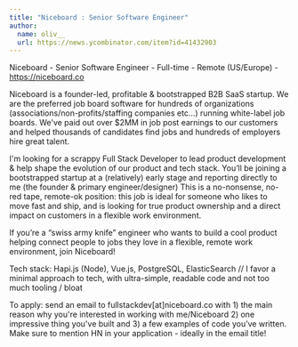 ```yaml
---
title: "Niceboard : Senior Software Engineer"
author:
  name: oliv__
  url: https://news.ycombinator.com/item?id=41432903
---
```

Niceboard - Senior Software Engineer - Full-time - Remote (US&#x2F;Europe) - <a href="https:&#x2F;&#x2F;niceboard.co" rel="nofollow">https:&#x2F;&#x2F;niceboard.co</a>

Niceboard is a founder-led, profitable &amp; bootstrapped B2B SaaS startup. We are the preferred job board software for hundreds of organizations (associations&#x2F;non-profits&#x2F;staffing companies etc...) running white-label job boards. We&#x27;ve paid out over $2MM in job post earnings to our customers and helped thousands of candidates find jobs and hundreds of employers hire great talent.

I&#x27;m looking for a scrappy Full Stack Developer to lead product development &amp; help shape the evolution of our product and tech stack. You’ll be joining a bootstrapped startup at a (relatively) early stage and reporting directly to me (the founder &amp; primary engineer&#x2F;designer) This is a no-nonsense, no-red tape, remote-ok position: this job is ideal for someone who likes to move fast and ship, and is looking for true product ownership and a direct impact on customers in a flexible work environment.

If you’re a “swiss army knife” engineer who wants to build a cool product helping connect people to jobs they love in a flexible, remote work environment, join Niceboard!

Tech stack: Hapi.js (Node), Vue.js, PostgreSQL, ElasticSearch &#x2F;&#x2F; I favor a minimal approach to tech, with ultra-simple, readable code and not too much tooling &#x2F; bloat

To apply: send an email to fullstackdev[at]niceboard.co with 1) the main reason why you&#x27;re interested in working with me&#x2F;Niceboard 2) one impressive thing you&#x27;ve built and 3) a few examples of code you’ve written. Make sure to mention HN in your application - ideally in the email title!
